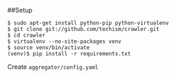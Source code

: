 
##Setup

    $ sudo apt-get install python-pip python-virtualenv
    $ git clone git://github.com/techism/crawler.git
    $ cd crawler
    $ virtualenv --no-site-packages venv 
    $ source venv/bin/activate
    (venv)$ pip install -r requirements.txt

Create `aggregator/config.yaml`

